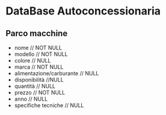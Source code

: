 <!-- 

Modellizzare la struttura di una tabella per memorizzare tutti i dati riguardanti delle 

auto usate messe in vendita da un concessionario

 -->


 # DataBase Autoconcessionaria

 ## Parco macchine
 - nome // NOT NULL
 - modello // NOT NULL
 - colore // NULL
 - marca // NOT NULL
 - alimentazione/carburante // NULL
 - disponibilità //NULL
 - quantità // NULL
 - prezzo // NOT NULL
 - anno // NULL
 - specifiche tecniche // NULL